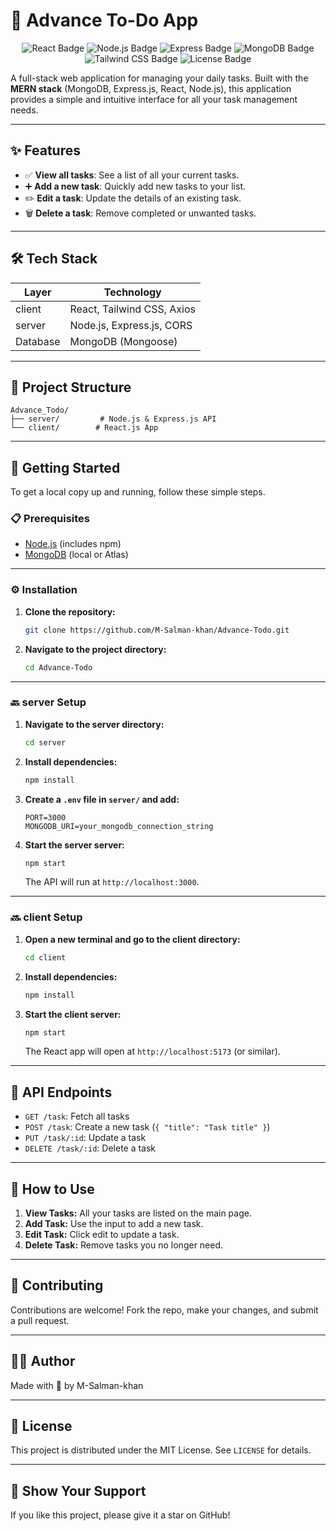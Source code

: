 
# 🚀 Advance To-Do App
<p align="center">
  <img src="https://img.shields.io/badge/React-20232A?style=for-the-badge&logo=react&logoColor=61DAFB" alt="React Badge"/>
  <img src="https://img.shields.io/badge/Node.js-339933?style=for-the-badge&logo=nodedotjs&logoColor=white" alt="Node.js Badge"/>
  <img src="https://img.shields.io/badge/Express.js-000000?style=for-the-badge&logo=express&logoColor=white" alt="Express Badge"/>
  <img src="https://img.shields.io/badge/MongoDB-47A248?style=for-the-badge&logo=mongodb&logoColor=white" alt="MongoDB Badge"/>
  <img src="https://img.shields.io/badge/Tailwind_CSS-38B2AC?style=for-the-badge&logo=tailwind-css&logoColor=white" alt="Tailwind CSS Badge"/>
  <img src="https://img.shields.io/badge/License-MIT-green.svg?style=for-the-badge" alt="License Badge"/>
</p>

A full-stack web application for managing your daily tasks. Built with the **MERN stack** (MongoDB, Express.js, React, Node.js), this application provides a simple and intuitive interface for all your task management needs.

---

## ✨ Features

- ✅ **View all tasks**: See a list of all your current tasks.
- ➕ **Add a new task**: Quickly add new tasks to your list.
- ✏️ **Edit a task**: Update the details of an existing task.
- 🗑️ **Delete a task**: Remove completed or unwanted tasks.

---

## 🛠️ Tech Stack

| Layer      | Technology         |
|------------|--------------------|
| client   | React, Tailwind CSS, Axios |
| server    | Node.js, Express.js, CORS  |
| Database   | MongoDB (Mongoose)         |

---

## 📁 Project Structure

```
Advance_Todo/
├── server/         # Node.js & Express.js API
└── client/        # React.js App
```

---

## 🚦 Getting Started

To get a local copy up and running, follow these simple steps.

### 📋 Prerequisites

- [Node.js](https://nodejs.org/) (includes npm)
- [MongoDB](https://www.mongodb.com/try/download/community) (local or Atlas)

---

### ⚙️ Installation

1. **Clone the repository:**
    ```sh
    git clone https://github.com/M-Salman-khan/Advance-Todo.git
    ```
2. **Navigate to the project directory:**
    ```sh
    cd Advance-Todo
    ```

---

### 🔙 server Setup

1. **Navigate to the server directory:**
    ```sh
    cd server
    ```
2. **Install dependencies:**
    ```sh
    npm install
    ```
3. **Create a `.env` file in `server/` and add:**
    ```env
    PORT=3000
    MONGODB_URI=your_mongodb_connection_string
    ```
4. **Start the server server:**
    ```sh
    npm start
    ```
    The API will run at `http://localhost:3000`.

---

### 🔜 client Setup

1. **Open a new terminal and go to the client directory:**
    ```sh
    cd client
    ```
2. **Install dependencies:**
    ```sh
    npm install
    ```
3. **Start the client server:**
    ```sh
    npm start
    ```
    The React app will open at `http://localhost:5173` (or similar).

---

## 📡 API Endpoints

- `GET /task`: Fetch all tasks
- `POST /task`: Create a new task (`{ "title": "Task title" }`)
- `PUT /task/:id`: Update a task
- `DELETE /task/:id`: Delete a task

---

## 📖 How to Use

1. **View Tasks:** All your tasks are listed on the main page.
2. **Add Task:** Use the input to add a new task.
3. **Edit Task:** Click edit to update a task.
4. **Delete Task:** Remove tasks you no longer need.

---

## 🤝 Contributing

Contributions are welcome! Fork the repo, make your changes, and submit a pull request.

---

## 👨‍💻 Author

Made with 💙 by M-Salman-khan

---

## 📜 License

This project is distributed under the MIT License. See `LICENSE` for details.

---

## 🌟 Show Your Support

If you like this project, please give it a star on GitHub!